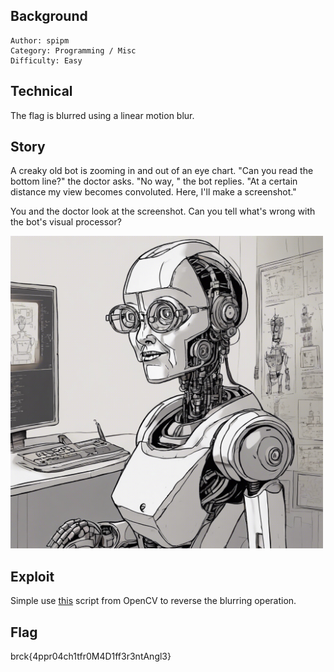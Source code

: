 ## Background

    Author: spipm
    Category: Programming / Misc
    Difficulty: Easy

## Technical

The flag is blurred using a linear motion blur.

## Story

A creaky old bot is zooming in and out of an eye chart. "Can you read the bottom line?" the doctor asks. "No way, " the bot replies. "At a certain distance my view becomes convoluted. Here, I'll make a screenshot."

You and the doctor look at the screenshot. Can you tell what's wrong with the bot's visual processor?

<img src="./eye_doctor.jpeg" width="500">

## Exploit

Simple use [this](https://github.com/opencv/opencv/blob/3.2.0/samples/python/deconvolution.py) script from OpenCV to reverse the blurring operation.

## Flag

brck{4ppr04ch1tfr0M4D1ff3r3ntAngl3}